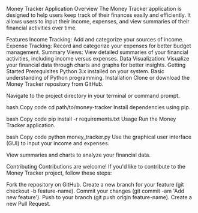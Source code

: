 Money Tracker Application
Overview
The Money Tracker application is designed to help users keep track of their finances easily and efficiently. It allows users to input their income, expenses, and view summaries of their financial activities over time.

Features
Income Tracking: Add and categorize your sources of income.
Expense Tracking: Record and categorize your expenses for better budget management.
Summary Views: View detailed summaries of your financial activities, including income versus expenses.
Data Visualization: Visualize your financial data through charts and graphs for better insights.
Getting Started
Prerequisites
Python 3.x installed on your system.
Basic understanding of Python programming.
Installation
Clone or download the Money Tracker repository from GitHub.

Navigate to the project directory in your terminal or command prompt.

bash
Copy code
cd path/to/money-tracker
Install dependencies using pip.

bash
Copy code
pip install -r requirements.txt
Usage
Run the Money Tracker application.

bash
Copy code
python money_tracker.py
Use the graphical user interface (GUI) to input your income and expenses.

View summaries and charts to analyze your financial data.

Contributing
Contributions are welcome! If you'd like to contribute to the Money Tracker project, follow these steps:

Fork the repository on GitHub.
Create a new branch for your feature (git checkout -b feature-name).
Commit your changes (git commit -am 'Add new feature').
Push to your branch (git push origin feature-name).
Create a new Pull Request.
